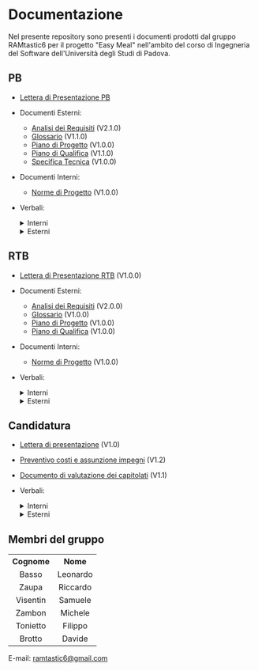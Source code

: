 # Documentazione

Nel presente repository sono presenti i documenti prodotti dal gruppo RAMtastic6 per il progetto "Easy Meal" nell'ambito del corso di Ingegneria del Software dell'Università degli Studi di Padova.

## PB

- [Lettera di Presentazione PB](documenti/3-PB/Lettera_di_Presentazione_PB.pdf) <br>
- Documenti Esterni:
  - [Analisi dei Requisiti](documenti/3-PB/Analisi_dei_Requisiti_v2.1.0.pdf) (V2.1.0) <br>
  - [Glossario](documenti/3-PB/Glossario_v1.1.0.pdf) (V1.1.0) <br>
  - [Piano di Progetto](documenti/3-PB/Piano_di_Progetto_v1.0.0.pdf) (V1.0.0) <br>
  - [Piano di Qualifica](documenti/3-PB/Piano_di_Qualifica_v1.1.0.pdf) (V1.1.0) <br>
  - [Specifica Tecnica](documenti/3-PB/Specifica_Tecnica_v1.0.0.pdf) (V1.0.0) <br>
- Documenti Interni:
  - [Norme di Progetto](documenti/3-PB/Norme_di_Progetto_v1.0.0.pdf) (V1.0.0) <br>
- Verbali:
  <details>
  <summary>Interni</summary>

  - [Verbale 2024/05/11](documenti/3-PB/verbali/verbali_interni/verbale_2024_05_11.pdf)
  - [Verbale 2024/05/10](documenti/3-PB/verbali/verbali_interni/verbale_2024_05_10.pdf)

  </details>
  <details>
    <summary>Esterni</summary>

    - [Verbale 2024/05/10](documenti/3-PB/verbali/verbali_esterni/verbale_2024_05_10.pdf)
    - [Verbale 2024/05/03](documenti/3-PB/verbali/verbali_esterni/verbale_2024_05_03.pdf)
  
  </details>

## RTB

  - [Lettera di Presentazione RTB](documenti/2-RTB/Lettera_di_Presentazione_RTB_v1.0.0.pdf) (V1.0.0) <br>
- Documenti Esterni:
  - [Analisi dei Requisiti](documenti/2-RTB/Analisi_dei_Requisiti_v2.0.0.pdf) (V2.0.0) <br>
  - [Glossario](documenti/2-RTB/Glossario_v1.0.0.pdf) (V1.0.0) <br>
  - [Piano di Progetto](documenti/2-RTB/Piano_di_Progetto_v1.0.0.pdf) (V1.0.0) <br>
  - [Piano di Qualifica](documenti/2-RTB/Piano_di_Qualifica_v1.0.0.pdf) (V1.0.0) <br>
- Documenti Interni:
  - [Norme di Progetto](documenti/2-RTB/Norme_di_Progetto_v1.0.0.pdf) (V1.0.0) <br>
- Verbali:
  <details>
  <summary>Interni</summary>

    - [Verbale 2024/04/29](documenti/2-RTB/verbali/verbali_interni/verbale_2024_04_29.pdf)
    - [Verbale 2024/04/23](documenti/2-RTB/verbali/verbali_interni/verbale_2024_04_23.pdf)
    - [Verbale 2024/04/16](documenti/2-RTB/verbali/verbali_interni/verbale_2024_04_16.pdf)
    - [Verbale 2024/04/10](documenti/2-RTB/verbali/verbali_interni/verbale_2024_04_10.pdf)
    - [Verbale 2024/04/04](documenti/2-RTB/verbali/verbali_interni/verbale_2024_04_04.pdf)
    - [Verbale 2024/03/25](documenti/2-RTB/verbali/verbali_interni/verbale_2024_03_25.pdf)
    - [Verbale 2024/03/13](documenti/2-RTB/verbali/verbali_interni/verbale_2024_03_13.pdf)
    - [Verbale 2024/03/07](documenti/2-RTB/verbali/verbali_interni/verbale_2024_03_07.pdf)
    - [Verbale 2024/02/16](documenti/2-RTB/verbali/verbali_interni/verbale_2024_02_16.pdf)
    - [Verbale 2024/01/11](documenti/2-RTB/verbali/verbali_interni/verbale_2024_01_11.pdf)
    - [Verbale 2024/01/08](documenti/2-RTB/verbali/verbali_interni/verbale_2024_01_08.pdf)
    - [Verbale 2023/12/27](documenti/2-RTB/verbali/verbali_interni/verbale_2023_12_27.pdf)
    - [Verbale 2023/12/23](documenti/2-RTB/verbali/verbali_interni/verbale_2023_12_23.pdf)
    - [Verbale 2023/12/18](documenti/2-RTB/verbali/verbali_interni/verbale_2023_12_18.pdf)
    - [Verbale 2023/12/13](documenti/2-RTB/verbali/verbali_interni/verbale_2023_12_13.pdf)
    - [Verbale 2023/12/04](documenti/2-RTB/verbali/verbali_interni/verbale_2023_12_04.pdf)
    - [Verbale 2023/12/01](documenti/2-RTB/verbali/verbali_interni/verbale_2023_12_01.pdf)
    - [Verbale 2023/11/27](documenti/2-RTB/verbali/verbali_interni/verbale_2023_11_27.pdf)
    - [Verbale 2023/11/18](documenti/2-RTB/verbali/verbali_interni/verbale_2023_11_18.pdf)
    - [Verbale 2023/11/14](documenti/2-RTB/verbali/verbali_interni/verbale_2023_11_14.pdf)
    - [Verbale 2023/11/13](documenti/2-RTB/verbali/verbali_interni/verbale_2023_11_13.pdf)
    - [Verbale 2023/11/12](documenti/2-RTB/verbali/verbali_interni/verbale_2023_11_12.pdf)

  </details>
  <details>
    <summary>Esterni</summary>

    - [Verbale 2024/04/10](documenti/2-RTB/verbali/verbali_esterni/verbale_2024_04_10.pdf)
    - [Verbale 2024/03/21](documenti/2-RTB/verbali/verbali_esterni/verbale_2024_03_21.pdf)
    - [Verbale 2024/02/28](documenti/2-RTB/verbali/verbali_esterni/verbale_2024_02_28.pdf)
    - [Verbale 2024/01/19](documenti/2-RTB/verbali/verbali_esterni/verbale_2024_01_19.pdf)
    - [Verbale 2023/12/27](documenti/2-RTB/verbali/verbali_esterni/verbale_2023_12_27.pdf)
    - [Verbale 2023/12/06](documenti/2-RTB/verbali/verbali_esterni/verbale_2023_12_06.pdf)
    - [Verbale 2023/11/24](documenti/2-RTB/verbali/verbali_esterni/verbale_2023_11_24.pdf)
  
  </details>

## Candidatura

- [Lettera di presentazione](documenti/1-CANDIDATURA/Lettera_di_presentazione_v1.0.pdf) (V1.0)  
- [Preventivo costi e assunzione impegni](documenti/1-CANDIDATURA/Preventivo_costi_e_assunzione%20impegni_v1.2.pdf) (V1.2)
- [Documento di valutazione dei capitolati](documenti/1-CANDIDATURA/Valutazione_dei_capitolati_v1.1.pdf) (V1.1)
- Verbali:
   <details>
  <summary>Interni</summary>

    - [Verbale 2023/11/07](documenti/1-CANDIDATURA/verbali/verbali_interni/verbale_2023_11_07.pdf)
    - [Verbale 2023/11/06](documenti/1-CANDIDATURA/verbali/verbali_interni/verbale_2023_11_06.pdf)
    - [Verbale 2023/10/30](documenti/1-CANDIDATURA/verbali/verbali_interni/verbale_2023_10_30.pdf)
    - [Verbale 2023/10/29](documenti/1-CANDIDATURA/verbali/verbali_interni/verbale_2023_10_29.pdf)
    - [Verbale 2023/10/27](documenti/1-CANDIDATURA/verbali/verbali_interni/verbale_2023_10_27.pdf)
    - [Verbale 2023/10/26](documenti/1-CANDIDATURA/verbali/verbali_interni/verbale_2023_10_26.pdf)

  </details>
  <details>
    <summary>Esterni</summary>

    - [Verbale 2023/10/27](documenti/1-CANDIDATURA/verbali/verbali_esterni/verbale_2023_10_27.pdf)
  
  </details>



## Membri del gruppo

<table style="width:100%; text-align:center; align:center">
  <tr>
    <th>Cognome</th>
    <th>Nome</th>
  </tr>
  <tr>
    <td>Basso </td>
    <td>Leonardo</td>
  </tr>
  <tr>
    <td>Zaupa</td>
    <td>Riccardo</td>
  </tr>
  <tr>
    <td>Visentin</td>
    <td>Samuele</td>
  </tr>
  <tr>
    <td>Zambon</td>
    <td>Michele</td>
  <tr>
    <td>Tonietto</td>
    <td>Filippo</td>
  </tr>
  <tr>
    <td>Brotto</td>
    <td>Davide</td>
  </tr>
</table>

E-mail: ramtastic6@gmail.com
